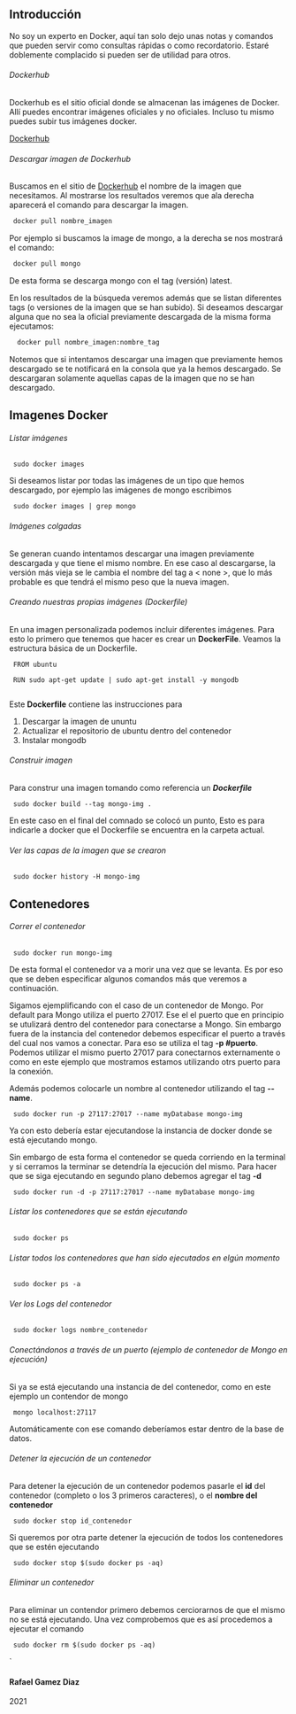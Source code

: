 ## Introducción 

No soy un experto en Docker, aquí tan solo dejo unas notas y comandos que pueden servir como consultas rápidas o como recordatorio. Estaré doblemente complacido si pueden ser de utilidad para otros.





###### Dockerhub

Dockerhub es el sitio oficial donde se almacenan las imágenes de Docker. Allí puedes encontrar imágenes oficiales y no oficiales. Incluso tu mismo puedes subir tus imágenes docker.

[Dockerhub](https://hub.docker.com/)




###### Descargar imagen de Dockerhub

Buscamos en el sitio de [Dockerhub](https://hub.docker.com/) el nombre de la imagen que necesitamos. Al mostrarse los resultados veremos que ala derecha aparecerá el comando para descargar la imagen. 

```markdown
 docker pull nombre_imagen
```

Por ejemplo si buscamos la image de mongo, a la derecha se nos mostrará el comando:

```markdown
 docker pull mongo
```

De esta forma se descarga mongo con el tag (versión) latest.

En los resultados de la búsqueda veremos además que se listan diferentes tags (o versiones de la imagen que se han subido). Si deseamos descargar alguna que no sea la oficial previamente descargada de la misma forma ejecutamos:

```markdown
  docker pull nombre_imagen:nombre_tag
```

Notemos que si intentamos descargar una imagen que previamente hemos descargado se te notificará en la consola que ya la hemos descargado. Se descargaran solamente aquellas capas de la imagen que no se han descargado.




## Imagenes Docker

###### Listar imágenes

```
 sudo docker images
```

Si deseamos listar por todas las imágenes de un tipo que hemos descargado, por ejemplo las imágenes de mongo escribimos


```
 sudo docker images | grep mongo
```




###### Imágenes colgadas

Se generan cuando intentamos descargar una imagen previamente descargada y que tiene el mismo nombre. En ese caso al descargarse, la versión más vieja se le cambia el nombre del tag a \< none \>, que lo más probable es que tendrá el mismo peso que la nueva imagen.




###### Creando nuestras propias imágenes (Dockerfile)

En una imagen personalizada podemos incluir diferentes imágenes. Para esto lo primero que tenemos que hacer es crear un **DockerFile**. Veamos la estructura básica de un Dockerfile.

```
 FROM ubuntu
 
 RUN sudo apt-get update | sudo apt-get install -y mongodb
 
```

Este **Dockerfile** contiene las instrucciones para 

 1. Descargar la imagen de ununtu
 2. Actualizar el repositorio de ubuntu dentro del contenedor
 3. Instalar mongodb




###### Construir imagen

Para construr una imagen tomando como referencia un ***Dockerfile***

```
 sudo docker build --tag mongo-img .
```

En este caso en el final del comnado se colocó un punto, Esto es para indicarle a docker que el Dockerfile se encuentra en la carpeta actual.




###### Ver las capas de la imagen que se crearon 

```
 sudo docker history -H mongo-img
```




## Contenedores

###### Correr el contenedor 

``` 
 sudo docker run mongo-img
```  
De esta formal el contenedor va a morir una vez que se levanta. Es por eso que se deben especificar algunos comandos más que veremos a continuación.

Sigamos ejemplificando con el caso de un contenedor de Mongo. Por default para Mongo utiliza el puerto 27017. Ese el el puerto que en principio se utulizará dentro del contenedor para conectarse a Mongo. Sin embargo fuera de la instancia del contenedor debemos especificar el puerto a través del cual nos vamos a conectar. Para eso se utiliza el tag **-p #puerto**. Podemos utilizar el mismo puerto 27017 para conectarnos externamente o como en este ejemplo que mostramos estamos utilizando otrs puerto para la conexión.

Además podemos colocarle un nombre al contenedor utilizando el tag **--name**.
```
 sudo docker run -p 27117:27017 --name myDatabase mongo-img
```

Ya con esto debería estar ejecutandose la instancia de docker donde se está ejecutando mongo.

Sin embargo de esta forma el contenedor se queda corriendo en la terminal y si cerramos la terminar se detendría la ejecución del mismo. Para hacer que se siga ejecutando en segundo plano debemos agregar el tag **-d** 

```
 sudo docker run -d -p 27117:27017 --name myDatabase mongo-img
```




###### Listar los contenedores que se están ejecutando

```
 sudo docker ps
```




###### Listar todos los contenedores que han sido ejecutados en elgún momento

```
 sudo docker ps -a
```




###### Ver los Logs del contenedor

```
 sudo docker logs nombre_contenedor
```




###### Conectándonos a través de un puerto (ejemplo de contenedor de Mongo en ejecución)

Si ya se está ejecutando una instancia de del contenedor, como en este ejemplo un contendor de mongo

```
 mongo localhost:27117
```

Automáticamente con ese comando deberíamos estar dentro de la base de datos.




###### Detener la ejecución de un contenedor

Para detener la ejecución de un contenedor podemos pasarle el __id__ del contenedor (completo o los 3 primeros caracteres), o el __nombre del contenedor__

``` 
 sudo docker stop id_contenedor
```

Si queremos por otra parte detener la ejecución de todos los contenedores que se estén ejecutando

```
 sudo docker stop $(sudo docker ps -aq)
```




###### Eliminar un contenedor

Para eliminar un contendor primero debemos cerciorarnos de que el mismo no se está ejecutando. Una vez comprobemos que es así procedemos a ejecutar el comando

```
 sudo docker rm $(sudo docker ps -aq)
```










`

#### Rafael Gamez Diaz
2021
